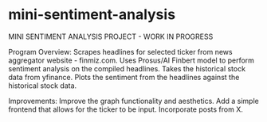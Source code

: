 # mini-sentiment-analysis
MINI SENTIMENT ANALYSIS PROJECT - WORK IN PROGRESS

Program Overview:
Scrapes headlines for selected ticker from news aggregator website - finmiz.com.
Uses Prosus/AI Finbert model to perform sentiment analysis on the compiled headlines.
Takes the historical stock data from yfinance.
Plots the sentiment from the headlines against the historical stock data.

Improvements:
Improve the graph functionality and aesthetics.
Add a simple frontend that allows for the ticker to be input.
Incorporate posts from X. 
